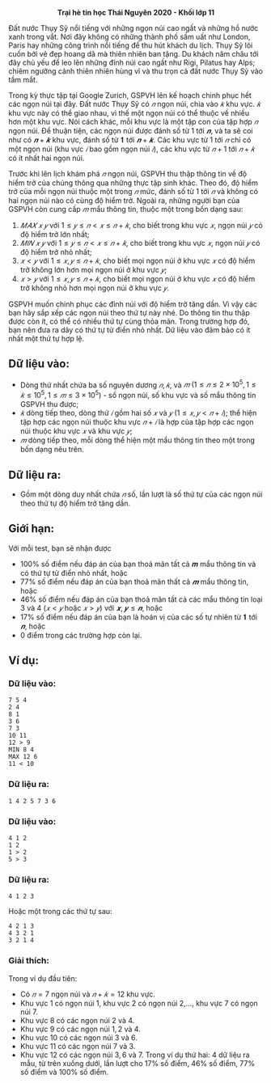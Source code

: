 **<center>Trại hè tin học Thái Nguyên 2020 - Khối lớp 11</center>**

Đất nước Thụy Sỹ nổi tiếng với những ngọn núi cao ngất và những hồ nước xanh trong vắt. Nơi đây không có những thành phố sầm uất như London, Paris hay những công trình nổi tiếng để thu hút khách du lịch. Thụy Sỹ lôi cuốn bởi vẻ đẹp hoang dã mà thiên nhiên ban tặng. Du khách năm châu tới đây chủ yếu để leo lên những đỉnh núi cao ngất như Rigi, Pilatus hay Alps; chiêm ngưỡng cảnh thiên nhiên hùng vĩ và thu trọn cả đất nước Thụy Sỹ vào tầm mắt.

Trong kỳ thực tập tại Google Zurich, GSPVH lên kế hoạch chinh phục hết các ngọn núi tại đây. Đất nước Thụy Sỹ có $𝑛$ ngọn núi, chia vào $𝑘$ khu vực. $𝑘$ khu vực này có thể giao nhau, vì thế một ngọn núi có thể thuộc về nhiều hơn một khu vực. Nói cách khác, mỗi khu vực là một tập con của tập hợp $𝑛$ ngọn núi. Để thuận tiện, các ngọn núi được đánh số từ $1$ tới $𝒏$, và ta sẽ coi như có $𝒏 + 𝒌$ khu vực, đánh số từ $𝟏$ tới $𝒏 + 𝒌$. Các khu vực từ $1$ tới $𝑛$ chỉ có một ngọn núi (khu vực $𝑖$ bao gồm ngọn núi $𝑖$), các khu vực từ $𝑛 + 1$ tới $𝑛 + 𝑘$ có ít nhất hai ngọn núi.

Trước khi lên lịch khám phá $𝑛$ ngọn núi, GSPVH thu thập thông tin về độ hiểm trở của chúng thông qua những thực tập sinh khác. Theo đó, độ hiểm trở của mỗi ngọn núi thuộc một trong $𝑛$ mức, đánh số từ $1$ tới $𝑛$ và không có hai ngọn núi nào có cùng độ hiểm trở. Ngoài ra, những người bạn của GSPVH còn cung cấp $𝑚$ mẩu thông tin, thuộc một trong bốn dạng sau:
1. $𝑀𝐴𝑋\ 𝑥\ 𝑦$ với $1 ≤ 𝑦 ≤ 𝑛 < 𝑥 ≤ 𝑛 + 𝑘$, cho biết trong khu vực $𝑥$, ngọn núi $𝑦$ có độ hiểm trở lớn nhất;
2. $𝑀𝐼𝑁\ 𝑥\ 𝑦$ với $1 ≤ 𝑦 ≤ 𝑛 < 𝑥 ≤ 𝑛 + 𝑘$, cho biết trong khu vực $𝑥$, ngọn núi $𝑦$ có độ hiểm trở nhỏ nhất;
3. $𝑥 < 𝑦$ với $1 ≤ 𝑥, 𝑦 ≤ 𝑛 + 𝑘$, cho biết mọi ngọn núi ở khu vực $𝑥$ có độ hiểm trở không lớn hơn mọi ngọn núi ở khu vực $𝑦$;
4. $𝑥 > 𝑦$ với $1 ≤ 𝑥, 𝑦 ≤ 𝑛 + 𝑘$, cho biết mọi ngọn núi ở khu vực $𝑥$ có độ hiểm trở không nhỏ hơn mọi ngọn núi ở khu vực $𝑦$.

GSPVH muốn chinh phục các đỉnh núi với độ hiểm trở tăng dần. Vì vậy các bạn hãy sắp xếp các ngọn núi theo thứ tự này nhé. Do thông tin thu thập được còn ít, có thể có nhiều thứ tự cùng thỏa mãn. Trong trường hợp đó, bạn nên đưa ra dãy có thứ tự từ điển nhỏ nhất. Dữ liệu vào đảm bảo có ít nhất một thứ tự hợp lệ.

## Dữ liệu vào:
- Dòng thứ nhất chứa ba số nguyên dương $𝑛, 𝑘$, và $𝑚\ (1 ≤ 𝑛 ≤ 2×10^5, 1 ≤ 𝑘 ≤ 10^5, 1 ≤ 𝑚 ≤ 3×10^5)$ - số ngọn núi, số khu vực và số mẩu thông tin GSPVH thu được;
- $𝑘$ dòng tiếp theo, dòng thứ $𝑖$ gồm hai số $𝑥$ và $𝑦\ (1 ≤ 𝑥, 𝑦 < 𝑛 + 𝑖)$; thể hiện tập hợp các ngọn núi thuộc khu vực $𝑛 + 𝑖$ là hợp của tập hợp các ngọn núi thuộc khu vực $𝑥$ và khu vực $𝑦$;
- $𝑚$ dòng tiếp theo, mỗi dòng thể hiện một mẩu thông tin theo một trong bốn dạng nêu trên.

## Dữ liệu ra:
- Gồm một dòng duy nhất chứa $𝑛$ số, lần lượt là số thứ tự của các ngọn núi theo thứ tự độ hiểm trở tăng dần.

## Giới hạn:
Với mỗi test, bạn sẽ nhận được 
- $100\%$ số điểm nếu đáp án của bạn thoả mãn tất cả 𝒎 mẩu thông tin và có thứ tự từ điển nhỏ nhất, hoặc
- $77\%$ số điểm nếu đáp án của bạn thoả mãn thất cả $𝒎$ mẩu thông tin, hoặc
- $46\%$ số điểm nếu đáp án của bạn thoả mãn tất cả các mẩu thông tin loại $3$ và $4\ (𝑥 < 𝑦$ 
hoặc $𝑥 > 𝑦)$ với $𝒙, 𝒚 ≤ 𝒏$, hoặc
- $17\%$ số điểm nếu đáp án của bạn là hoán vị của các số tự nhiên từ $𝟏$ tới $𝒏$, hoặc
- $0$ điểm trong các trường hợp còn lại.

## Ví dụ:
### Dữ liệu vào:
```
7 5 4
2 4
8 1
3 6
7 3
10 11
12 > 9
MIN 8 4
MAX 12 6
11 < 10
```

### Dữ liệu ra:
```
1 4 2 5 7 3 6
```

### Dữ liệu vào:
```
4 1 2
1 2
1 > 2
5 > 3
```

### Dữ liệu ra:
```
4 1 2 3
```

Hoặc một trong các thứ tự sau:
```
4 2 1 3
4 3 2 1
3 2 1 4
```

### Giải thích:
Trong ví dụ đầu tiên:
- Có $𝑛 = 7$ ngọn núi và $𝑛 + 𝑘 = 12$ khu vực.
- Khu vực $1$ có ngọn núi $1$, khu vực $2$ có ngọn núi $2$,…, khu vực $7$ có ngọn núi $7$.
- Khu vực $8$ có các ngọn núi $2$ và $4$.
- Khu vực $9$ có các ngọn núi $1, 2$ và $4$.
- Khu vực $10$ có các ngọn núi $3$ và $6$.
- Khu vực $11$ có các ngọn núi $7$ và $3$.
- Khu vực $12$ có các ngọn núi $3, 6$ và $7$.
Trong ví dụ thứ hai: $4$ dữ liệu ra mẫu, từ trên xuống dưới, lần lượt cho $17\%$ số điểm, $46\%$ số 
điểm, $77\%$ số điểm và $100\%$ số điểm.